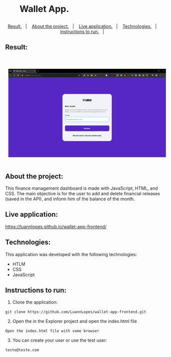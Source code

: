 <h1 align="center" style="    max-width: 250px;
    margin: 30px 0;">
    <br>
    Wallet App.
</h1>

<p align="center">
<a href="#result">Result.</a>&nbsp;&nbsp;&nbsp;|&nbsp;&nbsp;&nbsp;
  <a href="#about-the-project">About the project.</a>&nbsp;&nbsp;&nbsp;|&nbsp;&nbsp;&nbsp;
  <a href="#live-application">Live application.</a>&nbsp;&nbsp;&nbsp;|&nbsp;&nbsp;&nbsp;
  <a href="#technologies">Technologies.</a>&nbsp;&nbsp;&nbsp;|&nbsp;&nbsp;&nbsp;
  <a href="#instructions-to-run">Instructions to run.</a>&nbsp;&nbsp;&nbsp;|&nbsp;&nbsp;&nbsp;
</p>

## Result:

  <div style="display: flex;   flex-direction: column;
  align-items: center;">
  <h1 align="center" style="display: flex; flex-direction:row;">
      <img   style="margin: 0 10px;" alt="wallet-app-img" src="src/img/demo-w.gif" />
  </h1>
  </h1>
  </div>

## About the project:

This finance management dashboard is made with JavaScript, HTML, and CSS. The main objective is for the user to add and delete financial releases (saved in the API), and inform him of the balance of the month.
<br>

## Live application:

https://luannlopes.github.io/wallet-app-frontend/

## Technologies:

This application was developed with the following technologies:

- HTLM
- CSS
- JavaScript

## Instructions to run:

1. Clone the application:

```
git clone https://github.com/LuannLopes/wallet-app-frontend.git
```

2. Open the in the Explorer project and open the index.html file

```
Open the index.html file with some browser
```

3. You can create your user or use the test user:

```
teste@teste.com
```
